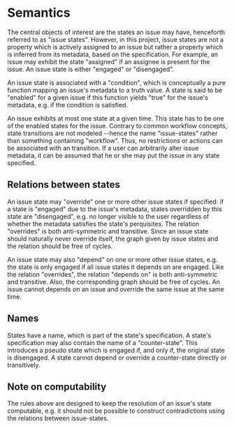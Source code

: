 # Semantics

The central objects of interest are the states an issue may have, henceforth
referred to as "issue states". However, in this project, issue states are not
a property which is actively assigned to an issue but rather a property which is
inferred from its metadata, based on the specification. For example, an issue
may exhibit the state "assigned" if an assignee is present for the issue. An
issue state is either "engaged" or "disengaged".

An issue state is associated with a "condition", which is conceptually a pure
function mapping an issue's metadata to a truth value. A state is said to be
"enabled" for a given issue if this function yields "true" for the issue's
metadata, e.g. if the condition is satisfied.

An issue exhibits at most one state at a given time. This state has to be one of
the enabled states for the issue. Contrary to common workflow concepts, state
transitions are not modeled --hence the name "issue-states" rather than
something containing "workflow". Thus, no restrictions or actions can be
associated with an transition. If a user can arbitrarily alter issue metadata,
it can be assumed that he or she may put the issue in any state specified.


## Relations between states

An issue state may "override" one or more other issue states if specified:
if a state is "engaged" due to the issue's metadata, states overridden by
this state are "disengaged", e.g. no longer visible to the user regardless of
whether the metadata satisfies the state's perquisites. The relation "overrides"
is both anti-symmetric and transitive. Since an issue state should naturally
never override itself, the graph given by issue states and the relation should
be free of cycles.

An issue state may also "depend" on one or more other issue states, e.g. the
state is only engaged if all issue states it depends on are engaged. Like the
relation "overrides", the relation "depends on" is both anti-symmetric and
transitive. Also, the corresponding graph should be free of cycles. An issue
cannot depends on an issue and override the same issue at the same time.


## Names

States have a name, which is part of the state's specification. A state's
specification may also contain the name of a "counter-state". This introduces a
pseudo state which is engaged if, and only if, the original state is disengaged.
A state cannot depend or override a counter-state directly or transitively.


## Note on computability

The rules above are designed to keep the resolution of an issue's state
computable, e.g. it should not be possible to construct contradictions using the
relations between issue-states.

